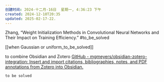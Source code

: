 ```yaml
---
创建时间: 2024-十二月-16日  星期一, 4:36:23 下午
created: 2024-12-18T20:35
updated: 2025-02-17-22.
---
```

Zhang, “Weight Initialization Methods in Convolutional Neural Networks and Their Impact on Training Efficiency.”
#to_be_solved 

  [[when Gaussian or uniform_to_be_solved]]

to combine  Obsidian and Zotero
[GitHub - mgmeyers/obsidian-zotero-integration: Insert and import citations, bibliographies, notes, and PDF annotations from Zotero into Obsidian.](https://github.com/mgmeyers/obsidian-zotero-integration)


```ad-help
to be solved
```